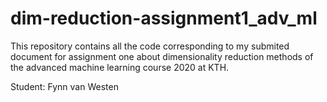 # dim-reduction-assignment1_adv_ml

This repository contains all the code corresponding to my submited document for assignment one about dimensionality reduction methods of the advanced machine learning course 2020 at KTH.

Student: Fynn van Westen
